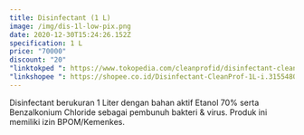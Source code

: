 ```yaml
---
title: Disinfectant (1 L)
image: /img/dis-1l-low-pix.png
date: 2020-12-30T15:24:26.152Z
specification: 1 L
price: "70000"
discount: "20"
"linktokped ": https://www.tokopedia.com/cleanprofid/disinfectant-cleanprof-1l
"linkshopee ": https://shopee.co.id/Disinfectant-CleanProf-1L-i.315548033.3955074067
---
```

Disinfectant berukuran 1 Liter dengan bahan aktif Etanol 70% serta Benzalkonium Chloride sebagai pembunuh bakteri & virus. 
Produk ini memiliki izin BPOM/Kemenkes.